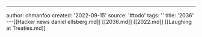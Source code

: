 ---
author: ohmanfoo
created: '2022-09-15'
source: '#todo'
tags: ''
title: '2036'
---[[Hacker news daniel ellsberg.md]]
[[2036.md]]
[[2022.md]]
[[Laughing at Treaties.md]]
